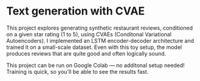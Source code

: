 # Text generation with CVAE

This project explores generating synthetic restaurant reviews, conditioned on a given star rating (1 to 5), using CVAEs (Conditonal Variational Autoencoders). I implemented an LSTM encoder-decoder architecture and trained it on a small-scale dataset. Even with this toy setup, the model produces reviews that are quite good and often logically sound.

This project can be run on Google Colab — no additonal setup needed! Training is quick, so you'll be able to see the results fast.